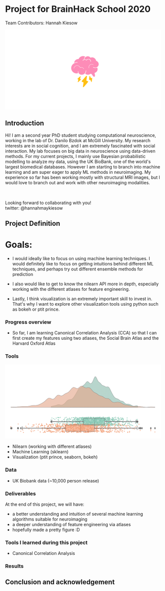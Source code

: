 # Project for BrainHack School 2020

Team Contributors: Hannah Kiesow 

![Still brainstorming!](brainstorm.png)

## Introduction

Hi! I am a second year PhD student studying computational neuroscience, working in the lab of Dr. Danilo Bzdok at McGill University. My research interests are in social cognition, and I am extremely fascinated with social interaction. My lab focuses on big data in neuroscience using data-driven methods. For my current projects, I mainly use Bayesian probabilistic modelling to analyze my data, using the UK BioBank, one of the world's largest biomedical databases. However I am starting to branch into machine learning and am super eager to apply ML methods in neuroimaging. My experience so far has been working mostly with structural MRI images, but I would love to branch out and work with other neuroimaging modalities. 

<br>
<br>
Looking forward to collaborating with you! 
<br>
twitter: @hannahmaykiesow

## Project Definition 

# Goals: 
- I would ideally like to focus on using machine learning techniques. I would definitely like to focus on getting intuitions behind different ML techniques, and perhaps try out different ensemble methods for prediction

- I also would like to get to know the nilearn API more in depth, especially working with 
the different atlases for feature engineering. 

- Lastly, I think visualization is an extremely important skill to invest in. That's why I want to explore other visualization tools using python such as bokeh or ptit prince. 

### Progress overview

- So far, I am learning Canonical Correlation Analysis (CCA) so that I can first create my features using two atlases, the Social Brain Atlas and the Harvard Oxford Atlas


### Tools 

![look at this pretty raincloud figure](raincloud.png)

- Nilearn (working with different atlases)
- Machine Learning (sklearn)
- Visualization (ptit prince, seaborn, bokeh)

### Data

- UK Biobank data (~10,000 person release)

###  Deliverables

At the end of this project, we will have:
 - a better understanding and intuition of several machine learning algorithms suitable for neuroimaging
 - a deeper understanding of feature engineering via atlases 
 - hopefully made a pretty figure :D 



### Tools I learned during this project

- Canonical Correlation Analysis 

### Results 

## Conclusion and acknowledgement
